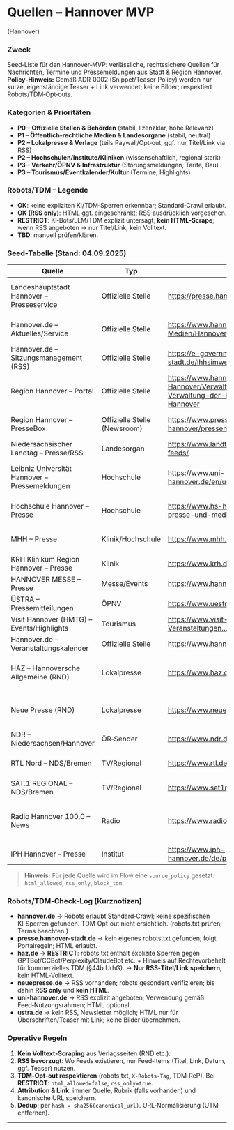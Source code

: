 # Quellen – Hannover MVP

(Hannover)

### Zweck
Seed‑Liste für den Hannover‑MVP: verlässliche, rechtssichere Quellen für Nachrichten, Termine und Pressemeldungen aus Stadt & Region Hannover. **Policy‑Hinweis:** Gemäß ADR‑0002 (Snippet/Teaser‑Policy) werden nur kurze, eigenständige Teaser + Link verwendet; keine Bilder; respektiert Robots/TDM‑Opt‑outs.

### Kategorien & Prioritäten
- **P0 – Offizielle Stellen & Behörden** (stabil, lizenzklar, hohe Relevanz)
- **P1 – Öffentlich‑rechtliche Medien & Landesorgane** (stabil, neutral)
- **P2 – Lokalpresse & Verlage** (teils Paywall/Opt‑out; ggf. nur Titel/Link via RSS)
- **P2 – Hochschulen/Institute/Kliniken** (wissenschaftlich, regional stark)
- **P3 – Verkehr/ÖPNV & Infrastruktur** (Störungsmeldungen, Tarife, Bau)
- **P3 – Tourismus/Eventkalender/Kultur** (Termine, Highlights)

### Robots/TDM – Legende
- **OK**: keine expliziten KI/TDM‑Sperren erkennbar; Standard‑Crawl erlaubt.
- **OK (RSS only)**: HTML ggf. eingeschränkt; RSS ausdrücklich vorgesehen.
- **RESTRICT**: KI‑Bots/LLM/TDM explizit untersagt; **kein HTML‑Scrape**; wenn RSS angeboten → nur Titel/Link, kein Volltext.
- **TBD**: manuell prüfen/klären.

### Seed‑Tabelle (Stand: 04.09.2025)

| Quelle | Typ | URL | Feed/RSS | Robots/TDM | Priorität | Notizen |
|---|---|---|---|---|---:|---|
| Landeshauptstadt Hannover – Presseservice | Offizielle Stelle | https://presse.hannover-stadt.de/ | – (keinen Feed gefunden) | OK | P0 | Pressemeldungen, Rubriken; HTML parsen erlaubt, respektiert robots.
| Hannover.de – Aktuelles/Service | Offizielle Stelle | https://www.hannover.de/Service/Presse-Medien/Hannover.de/Aktuelles | – | OK | P0 | Regionalportal (Stadt+Region); tagesaktuelle Hinweise.
| Hannover.de – Sitzungsmanagement (RSS) | Offizielle Stelle | https://e-government.hannover-stadt.de/lhhsimwebre.nsf/RSSUebersicht.xsp | **RSS** | OK | P0 | Offizielle Gremien‑/Sitzungstermine als RSS.
| Region Hannover – Portal | Offizielle Stelle | https://www.hannover.de/Leben-in-der-Region-Hannover/Verwaltungen-Kommunen/Die-Verwaltung-der-Region-Hannover/Region-Hannover | – | OK | P0 | Übersicht, Pressekontakte; eigene Meldungen teils im Portal.
| Region Hannover – PresseBox | Offizielle Stelle (Newsroom) | https://www.pressebox.de/newsroom/region-hannover/pressemitteilungen | **RSS über PresseBox** | OK (RSS only) | P1 | Drittplattform; Terms beachten; RSS vorhanden.
| Niedersächsischer Landtag – Presse/RSS | Landesorgan | https://www.landtag-niedersachsen.de/rss-feeds/ | **RSS** | OK | P1 | Relevante Landesthemen; filter „Hannover“.
| Leibniz Universität Hannover – Pressemeldungen | Hochschule | https://www.uni-hannover.de/en/universitaet/aktuelles/rss-feeds | **RSS** (z. B. Pressemeldungen) | OK (RSS) | P2 | LUH News/Events/Jobs; mehrere Feeds (Online‑Aktuell, Presse, Events).
| Hochschule Hannover – Presse | Hochschule | https://www.hs-hannover.de/…/service-fuer-presse-und-medien | – | OK | P2 | Pressekontakte; ggf. Newsletter/Feeds projektweise.
| MHH – Presse | Klinik/Hochschule | https://www.mhh.de/presse | – (TBD) | OK | P2 | Pressemeldungen, Forschung; Feeds prüfen, ggf. Newsletter.
| KRH Klinikum Region Hannover – Presse | Klinik | https://www.krh.de/das-krh/presse | – | OK | P2 | Regionale Klinik‑Meldungen.
| HANNOVER MESSE – Presse | Messe/Events | https://www.hannovermesse.de/de/presse/ | – / Newsletter | OK | P2 | Großevents/Termine; Pressenewsletter.
| ÜSTRA – Pressemitteilungen | ÖPNV | https://www.uestra.de/presse/pressemitteilungen/ | – (Newsletter) | OK | P3 | Bau/Umleitungen/Service; eigene Inhalte.
| Visit Hannover (HMTG) – Events/Highlights | Tourismus | https://www.visit-hannover.com/…/Events-Veranstaltungen… | – | OK | P3 | Event‑Seeding; HTML Titel/Link.
| Hannover.de – Veranstaltungskalender | Offizielle Stelle | https://www.hannover.de/Veranstaltungskalender | – | OK | P3 | Termine; teils Detailseiten ohne Feed.
| HAZ – Hannoversche Allgemeine (RND) | Lokalpresse | https://www.haz.de/ | **RSS** (Info‑Seite) | **RESTRICT** | P2 | RSS verfügbar; robots enthält KI/TDM‑Sperren → nur Titel/Link, kein Scrape.
| Neue Presse (RND) | Lokalpresse | https://www.neuepresse.de/ | **RSS** (Info‑Seite) | **TBD/likely RESTRICT** | P2 | RSS verfügbar; robots gesondert prüfen; konservativ: nur Titel/Link.
| NDR – Niedersachsen/Hannover | ÖR‑Sender | https://www.ndr.de/nachrichten/niedersachsen/ | (Feeds vorhanden, Kanal wählen) | OK (RSS) | P1 | Regionale News; Themenfilter.
| RTL Nord – NDS/Bremen | TV/Regional | https://www.rtl.de/rtl-nord/ | – | OK | P2 | Regionales Magazin (Online/Videos); nur Titel+Link übernehmen.
| SAT.1 REGIONAL – NDS/Bremen | TV/Regional | https://www.sat1regional.de/niedersachsen/ | – | OK | P2 | Regionales Magazin; nur Titel+Link.
| Radio Hannover 100,0 – News | Radio | https://www.radio-hannover.de/ | – | OK | P3 | Lokale Kurzmeldungen/Audio; kein RSS → manuell/HTML mit Zurückhaltung.
| IPH Hannover – Presse | Institut | https://www.iph-hannover.de/de/presse/pressemitteilungen/ | **RSS** | OK (RSS) | P2 | Wissenschaft/Industrie 4.0.

> **Hinweis:** Für jede Quelle wird im Flow eine `source_policy` gesetzt: `html_allowed`, `rss_only`, `block_tdm`.

### Robots/TDM‑Check‑Log (Kurznotizen)
- **hannover.de** → Robots erlaubt Standard‑Crawl; keine spezifischen KI‑Sperren gefunden. TDM‑Opt‑out nicht ersichtlich. (robots.txt prüfen; Terms beachten.)
- **presse.hannover-stadt.de** → kein eigenes robots.txt gefunden; folgt Portalregeln; HTML erlaubt.
- **haz.de** → **RESTRICT**: robots.txt enthält explizite Sperren gegen GPTBot/CCBot/Perplexity/ClaudeBot etc. + Hinweis auf Rechtevorbehalt für kommerzielles TDM (§44b UrhG). → **Nur RSS‑Titel/Link speichern**, kein HTML‑Volltext.
- **neuepresse.de** → RSS vorhanden; robots gesondert verifizieren; bis dahin **RSS only** und **kein HTML**.
- **uni-hannover.de** → RSS explizit angeboten; Verwendung gemäß Feed‑Nutzungsrahmen; HTML optional.
- **ustra.de** → kein RSS, Newsletter möglich; HTML nur für Überschriften/Teaser mit Link; keine Bilder übernehmen.

### Operative Regeln
1. **Kein Volltext‑Scraping** aus Verlagsseiten (RND etc.).
2. **RSS bevorzugt**: Wo Feeds existieren, nur Feed‑Items (Titel, Link, Datum, ggf. Teaser) nutzen.
3. **TDM‑Opt‑out respektieren** (robots.txt, `X‑Robots‑Tag`, TDM‑ReP). Bei **RESTRICT**: `html_allowed=false`, `rss_only=true`.
4. **Attribution & Link**: immer Quelle, Rubrik (falls vorhanden) und kanonische URL speichern.
5. **Dedup**: per `hash = sha256(canonical_url)`. URL‑Normalisierung (UTM entfernen).

---
